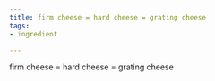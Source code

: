 ```yaml
---
title: firm cheese = hard cheese = grating cheese
tags:
- ingredient

---
```

firm cheese = hard cheese = grating cheese
